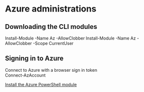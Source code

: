 # Azure administrations


## Downloading the CLI modules

Install-Module -Name Az -AllowClobber
Install-Module -Name Az -AllowClobber -Scope CurrentUser

## Signing in to Azure

Connect to Azure with a browser sign in token  
Connect-AzAccount


[Install the Azure PowerShell module](https://docs.microsoft.com/en-us/powershell/azure/install-az-ps?view=azps-1.1.0)
